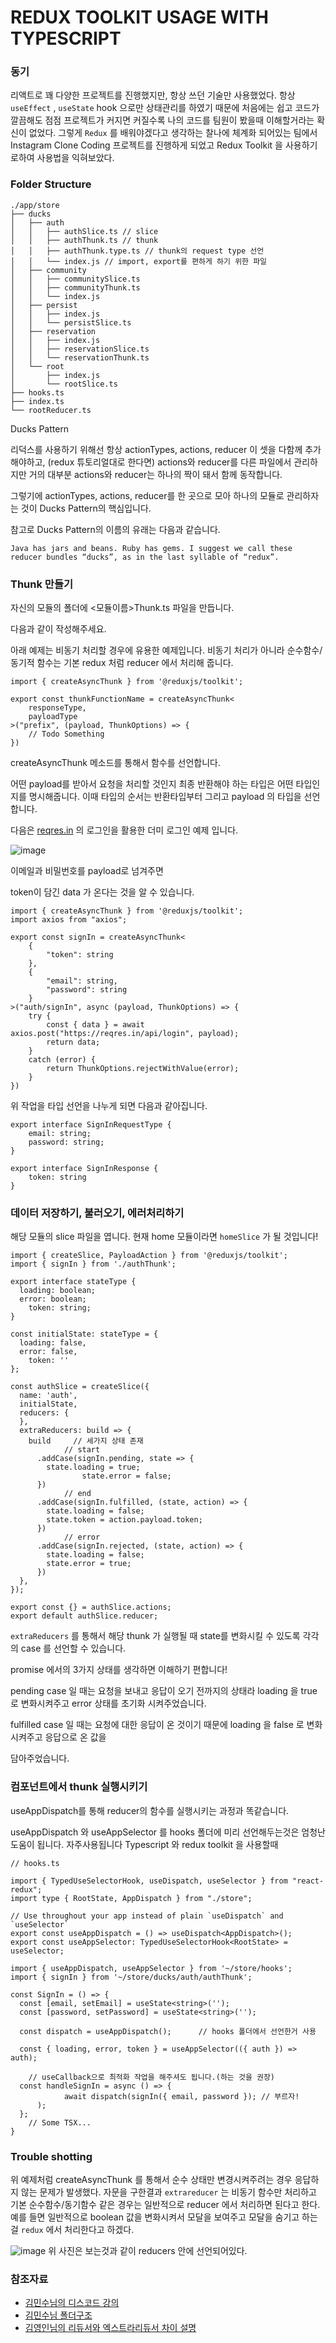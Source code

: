 # REDUX TOOLKIT USAGE WITH TYPESCRIPT


### 동기
리액트로 꽤 다양한 프로젝트를 진행했지만, 항상 쓰던 기술만 사용했었다. 항상 `useEffect` , `useState` hook 으로만 상태관리를 하였기 때문에 처음에는 쉽고 코드가 깔끔해도 점점 프로젝트가 커지면 커질수록 나의 코드를 팀원이 봤을때 이해할거라는 확신이 없었다. 그렇게 `Redux` 를 배워야겠다고 생각하는 찰나에 체계화 되어있는 팀에서 Instagram Clone Coding 프로젝트를 진행하게 되었고 Redux Toolkit 을 사용하기로하여 사용법을 익혀보았다. 

### Folder Structure

```
./app/store
├── ducks
│   ├── auth
│   │   ├── authSlice.ts // slice
│   │   ├── authThunk.ts // thunk
│   │   ├── authThunk.type.ts // thunk의 request type 선언
│   │   └── index.js // import, export를 편하게 하기 위한 파일
│   ├── community
│   │   ├── communitySlice.ts
│   │   ├── communityThunk.ts
│   │   └── index.js
│   ├── persist
│   │   ├── index.js
│   │   └── persistSlice.ts
│   ├── reservation
│   │   ├── index.js
│   │   ├── reservationSlice.ts
│   │   └── reservationThunk.ts
│   └── root
│       ├── index.js
│       └── rootSlice.ts
├── hooks.ts
├── index.ts
└── rootReducer.ts
```

Ducks Pattern

리덕스를 사용하기 위해선 항상 actionTypes, actions, reducer 이 셋을 다함께 추가해야하고, (redux 튜토리얼대로 한다면) actions와 reducer를 다른 파일에서 관리하지만 거의 대부분 actions와 reducer는 하나의 짝이 돼서 함께 동작합니다.

그렇기에 actionTypes, actions, reducer를 한 곳으로 모아 하나의 모듈로 관리하자는 것이 Ducks Pattern의 핵심입니다.

참고로 Ducks Pattern의 이름의 유래는 다음과 같습니다.

```Java has jars and beans. Ruby has gems. I suggest we call these reducer bundles “ducks”, as in the last syllable of “redux”.```


### Thunk 만들기


자신의 모듈의 폴더에 <모듈이름>Thunk.ts 파일을 만듭니다.

다음과 같이 작성해주세요.

아래 예제는 비동기 처리할 경우에 유용한 예제입니다. 비동기 처리가 아니라 순수함수/ 동기적 함수는 기본 redux 처럼 reducer 에서 처리해 줍니다.
```tsx
import { createAsyncThunk } from '@reduxjs/toolkit';

export const thunkFunctionName = createAsyncThunk<
	responseType, 
	payloadType
>("prefix", (payload, ThunkOptions) => {
	// Todo Something
})
```

createAsyncThunk 메소드를 통해서 함수를 선언합니다. 

어떤 payload를 받아서 요청을 처리할 것인지 최종 반환해야 하는 타입은 어떤 타입인지를 명시해줍니다. 
이때 타입의 순서는 반환타입부터 그리고 payload 의 타입을 선언합니다.

다음은 [reqres.in](http://reqres.in) 의 로그인을 활용한 더미 로그인 예제 입니다.

![image](https://user-images.githubusercontent.com/69495129/149430744-507fb0c6-aaa6-4cbb-8d4e-2df9e3ec5dc9.png)

이메일과 비밀번호를 payload로 넘겨주면

token이 담긴 data 가 온다는 것을 알 수 있습니다.

```tsx
import { createAsyncThunk } from '@reduxjs/toolkit';
import axios from "axios";

export const signIn = createAsyncThunk<
	{
		"token": string
	}, 
	{
		"email": string,
		"password": string
	}
>("auth/signIn", async (payload, ThunkOptions) => {
	try {
		const { data } = await axios.post("https://reqres.in/api/login", payload);
		return data;
	}
	catch (error) {
		return ThunkOptions.rejectWithValue(error);
	}	
})
```

위 작업을 타입 선언을 나누게 되면 다음과 같아집니다.

```tsx
export interface SignInRequestType {
	email: string;
	password: string;
}

export interface SignInResponse {
	token: string
}
```

### 데이터 저장하기, 불러오기, 에러처리하기

해당 모듈의 slice 파일을 엽니다. 현재 home 모듈이라면 `homeSlice` 가 될 것입니다!

```tsx
import { createSlice, PayloadAction } from '@reduxjs/toolkit';
import { signIn } from './authThunk';

export interface stateType {
  loading: boolean;
  error: boolean;
	token: string;
}

const initialState: stateType = {
  loading: false,
  error: false,
	token: ''
};

const authSlice = createSlice({
  name: 'auth',
  initialState,
  reducers: {
  },
  extraReducers: build => {
    build     // 세가지 상태 존재
			// start
      .addCase(signIn.pending, state => {
        state.loading = true;
				state.error = false;
      })
			// end
      .addCase(signIn.fulfilled, (state, action) => {
        state.loading = false;
        state.token = action.payload.token;
      })
			// error 
      .addCase(signIn.rejected, (state, action) => {
        state.loading = false;
        state.error = true;
      })
  },
});

export const {} = authSlice.actions;
export default authSlice.reducer;
```

`extraReducers` 를 통해서 해당 thunk 가 실행될 때 state를 변화시킬 수 있도록 각각의 case 를 선언할 수 있습니다. 

promise 에서의 3가지 상태를 생각하면 이해하기 편합니다!

pending case 일 때는 요청을 보내고 응답이 오기 전까지의 상태라 loading 을 true 로 변화시켜주고 error 상태를 초기화 시켜주었습니다.

fulfilled case 일 때는 요청에 대한 응답이 온 것이기 때문에 loading 을 false 로 변화시켜주고 응답으로 온 값을 

담아주었습니다.

### 컴포넌트에서 thunk 실행시키기

useAppDispatch를 통해 reducer의 함수를 실행시키는 과정과 똑같습니다.

useAppDispatch 와 useAppSelector 를 hooks 폴더에 미리 선언해두는것은 엄청난 도움이 됩니다. 자주사용됩니다 Typescript 와 redux toolkit 을 사용할때

```tsx
// hooks.ts

import { TypedUseSelectorHook, useDispatch, useSelector } from "react-redux";
import type { RootState, AppDispatch } from "./store";

// Use throughout your app instead of plain `useDispatch` and `useSelector`
export const useAppDispatch = () => useDispatch<AppDispatch>();
export const useAppSelector: TypedUseSelectorHook<RootState> = useSelector;

```

```tsx
import { useAppDispatch, useAppSelector } from '~/store/hooks';
import { signIn } from '~/store/ducks/auth/authThunk';

const SignIn = () => {
  const [email, setEmail] = useState<string>('');
  const [password, setPassword] = useState<string>('');

  const dispatch = useAppDispatch();      // hooks 폴더에서 선언한거 사용

  const { loading, error, token } = useAppSelector(({ auth }) => auth);

	// useCallback으로 최적화 작업을 해주셔도 됩니다.(하는 것을 권장)
  const handleSignIn = async () => {
			await dispatch(signIn({ email, password }); // 부르자! 
	  );
  };
	// Some TSX...
}
```


### Trouble shotting 

위 예제처럼 createAsyncThunk 를 통해서 순수 상태만 변경시켜주려는 경우 응답하지 않는 문제가 발생했다.
자문을 구한결과 `extrareducer` 는 비동기 함수만 처리하고 기본 순수함수/동기함수 같은 경우는 일반적으로 reducer 에서 처리하면 된다고 한다.
예를 들면 일반적으로 boolean 값을 변화시켜서 모달을 보여주고 모달을 숨기고 하는걸 `redux` 에서 처리한다고 하겠다.

![image](https://user-images.githubusercontent.com/69495129/149431361-a79a0bea-ed48-4593-9177-b6e9e5ba8d30.png)
위 사진은 보는것과 같이 reducers 안에 선언되어있다.

### 참조자료
- [김민수님의 디스코드 강의](https://github.com/orgs/Instagram-Clone-Coding/people/minsoo-web)
- [김민수님 폴더구조](https://minsooweb.notion.site/Redux-Toolkit-with-Typescript-51341c42ab164f44ac02509dd65b2b2c#10d2a216dc8d4aba9dadcc2748230edc)
- [김영인님의 리듀서와 엑스트라리듀서 차이 설명](https://github.com/orgs/Instagram-Clone-Coding/people/kimyoungyin)
